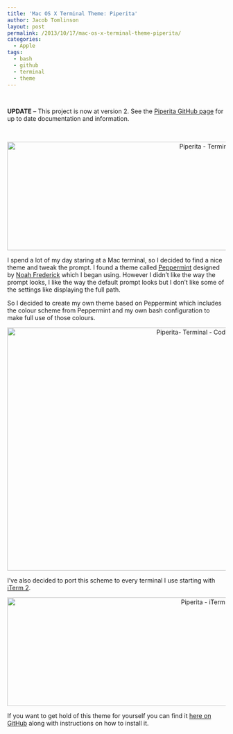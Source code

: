 ```yaml
---
title: 'Mac OS X Terminal Theme: Piperita'
author: Jacob Tomlinson
layout: post
permalink: /2013/10/17/mac-os-x-terminal-theme-piperita/
categories:
  - Apple
tags:
  - bash
  - github
  - terminal
  - theme
---
```

&nbsp;

**UPDATE** &#8211; This project is now at version 2. See the [Piperita GitHub page][1] for up to date documentation and information.

&nbsp;

<a href="http://www.jacobtomlinson.co.uk/2013/10/17/mac-os-x-terminal-theme-piperita/terminal/" rel="attachment wp-att-602"><img style="text-align: center;" alt="Piperita - Terminal" src="http://www.jacobtomlinson.co.uk/wp-content/uploads/2013/10/terminal.png" width="900" height="250" /></a>

I spend a lot of my day staring at a Mac terminal, so I decided to find a nice theme and tweak the prompt. I found a theme called [Peppermint][2] designed by [Noah Frederick][3] which I began using. However I didn&#8217;t like the way the prompt looks, I like the way the default prompt looks but I don&#8217;t like some of the settings like displaying the full path.

So I decided to create my own theme based on Peppermint which includes the colour scheme from Peppermint and my own bash configuration to make full use of those colours.

<a href="http://www.jacobtomlinson.co.uk/2013/10/17/mac-os-x-terminal-theme-piperita/codeexample/" rel="attachment wp-att-600"><img style="text-align: center;" alt="Piperita- Terminal - Code Example" src="http://www.jacobtomlinson.co.uk/wp-content/uploads/2013/10/codeexample.png" width="900" height="560" /></a>

I&#8217;ve also decided to port this scheme to every terminal I use starting with [iTerm 2][4].

<a href="http://www.jacobtomlinson.co.uk/2013/10/17/mac-os-x-terminal-theme-piperita/iterm2/" rel="attachment wp-att-601"><img style="text-align: center;" alt="Piperita - iTerm 2" src="http://www.jacobtomlinson.co.uk/wp-content/uploads/2013/10/iterm2.png" width="900" height="250" /></a>

If you want to get hold of this theme for yourself you can find it [here on GitHub][5] along with instructions on how to install it.

 [1]: https://github.com/killfall/terminal-piperita "Piperita GitHub"
 [2]: http://noahfrederick.com/blog/2011/lion-terminal-theme-peppermint/ "Peppermint"
 [3]: http://noahfrederick.com/ "Noah Frederick"
 [4]: http://www.iterm2.com/ "iTerm 2"
 [5]: https://github.com/killfall/terminal-piperita "Piperita on GitHub"